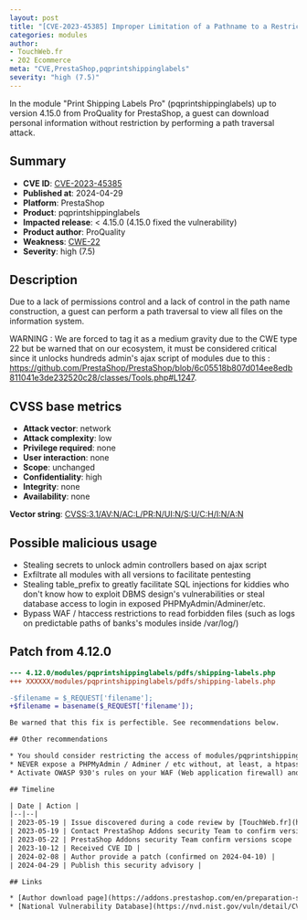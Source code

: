 ```yaml
---
layout: post
title: "[CVE-2023-45385] Improper Limitation of a Pathname to a Restricted Directory in ProQuality - Print Shipping Labels Pro module for PrestaShop"
categories: modules
author:
- TouchWeb.fr
- 202 Ecommerce
meta: "CVE,PrestaShop,pqprintshippinglabels"
severity: "high (7.5)"
---
```


In the module "Print Shipping Labels Pro" (pqprintshippinglabels) up to version 4.15.0 from ProQuality for PrestaShop, a guest can download personal information without restriction by performing a path traversal attack.

## Summary

* **CVE ID**: [CVE-2023-45385](https://cve.mitre.org/cgi-bin/cvename.cgi?name=CVE-2023-45385)
* **Published at**: 2024-04-29
* **Platform**: PrestaShop
* **Product**: pqprintshippinglabels
* **Impacted release**: < 4.15.0 (4.15.0 fixed the vulnerability)
* **Product author**: ProQuality
* **Weakness**: [CWE-22](https://cwe.mitre.org/data/definitions/22.html)
* **Severity**: high (7.5)

## Description

Due to a lack of permissions control and a lack of control in the path name construction, a guest can perform a path traversal to view all files on the information system.

WARNING : We are forced to tag it as a medium gravity due to the CWE type 22 but be warned that on our ecosystem, it must be considered critical since it unlocks hundreds admin's ajax script of modules due to this : https://github.com/PrestaShop/PrestaShop/blob/6c05518b807d014ee8edb811041e3de232520c28/classes/Tools.php#L1247.


## CVSS base metrics

* **Attack vector**: network
* **Attack complexity**: low
* **Privilege required**: none
* **User interaction**: none
* **Scope**: unchanged
* **Confidentiality**: high
* **Integrity**: none
* **Availability**: none

**Vector string**: [CVSS:3.1/AV:N/AC:L/PR:N/UI:N/S:U/C:H/I:N/A:N](https://nvd.nist.gov/vuln-metrics/cvss/v3-calculator?vector=AV:N/AC:L/PR:N/UI:N/S:U/C:H/I:N/A:N)

## Possible malicious usage

* Stealing secrets to unlock admin controllers based on ajax script
* Exfiltrate all modules with all versions to facilitate pentesting
* Stealing table_prefix to greatly facilitate SQL injections for kiddies who don't know how to exploit DBMS design's vulnerabilities or steal database access to login in exposed PHPMyAdmin/Adminer/etc.
* Bypass WAF / htaccess restrictions to read forbidden files (such as logs on predictable paths of banks's modules inside /var/log/)

## Patch from 4.12.0

```diff
--- 4.12.0/modules/pqprintshippinglabels/pdfs/shipping-labels.php
+++ XXXXXX/modules/pqprintshippinglabels/pdfs/shipping-labels.php

-$filename = $_REQUEST['filename'];
+$filename = basename($_REQUEST['filename']);

Be warned that this fix is perfectible. See recommendations below.

## Other recommendations

* You should consider restricting the access of modules/pqprintshippinglabels/pdfs/ to a whitelist or delete the module
* NEVER expose a PHPMyAdmin / Adminer / etc without, at least, a htpasswd
* Activate OWASP 930's rules on your WAF (Web application firewall) and adjust it for your PrestaShop

## Timeline

| Date | Action |
|--|--|
| 2023-05-19 | Issue discovered during a code review by [TouchWeb.fr](https://www.touchweb.fr) |
| 2023-05-19 | Contact PrestaShop Addons security Team to confirm version scope by author |
| 2023-05-22 | PrestaShop Addons security Team confirm versions scope |
| 2023-10-12 | Received CVE ID |
| 2024-02-08 | Author provide a patch (confirmed on 2024-04-10) |
| 2024-04-29 | Publish this security advisory |

## Links

* [Author download page](https://addons.prestashop.com/en/preparation-shipping/16885-print-shipping-labels-pro-address-direct-print.html)
* [National Vulnerability Database](https://nvd.nist.gov/vuln/detail/CVE-2023-45385)
